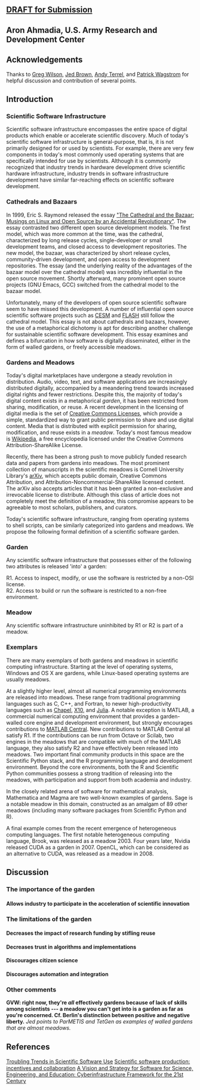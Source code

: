 ## [DRAFT for Submission](http://wssspe.researchcomputing.org.uk )
## Aron Ahmadia, U.S. Army Research and Development Center

## Acknowledgements

Thanks to [Greg Wilson](http://third-bit.com/), [Jed Brown](http://59a2.org/research/), [Andy Terrel](http://andy.terrel.us/vita/), and [Patrick Wagstrom](http://academic.patrick.wagstrom.net/) for helpful discussion and contribution of several points.

## Introduction 

### Scientific Software Infrastructure

Scientific software infrastructure encompasses the entire space of digital products which enable or accelerate scientific discovery.  Much of today's scientific software infrastructure is general-purpose, that is, it is not primarily designed for or used by scientists.  For example, there are very few components in today's most commonly used operating systems that are specifically intended for use by scientists.  Although it is commonly recognized that industry trends in hardware development drive scientific hardware infrastructure, industry trends in software infrastructure development have similar far-reaching effects on scientific software development.

### Cathedrals and Bazaars

In 1999, Eric S. Raymond released the essay ["The Cathedral and the Bazaar: Musings on Linux and Open Source by an Accidental Revolutionary"](http://www.catb.org/esr/writings/homesteading/).  The essay contrasted two different open source development models.  The first model, which was more common at the time, was the cathedral, characterized by long release cycles, single-developer or small development teams, and closed access to development repositories.  The new model, the bazaar, was characterized by short release cycles, community-driven development, and open access to development repositories.  The essay (and the underlying reality of the advantages of the bazaar model over the cathedral model) was incredibly influential in the open source movement.  Shortly afterward, many prominent open source projects (GNU Emacs, GCC)  switched from the cathedral model to the bazaar model.

Unfortunately, many of the developers of open source scientific software seem to have missed this development.  A number of influential open source scientific software projects such as [CESM](http://www.cesm.ucar.edu/working_groups/Software/secp/repo/) and [FLASH](http://flash.uchicago.edu/site/flashcode/) still follow the cathedral model.  This essay is not about cathedrals and bazaars, however, the use of a metaphorical dichotomy is apt for describing another challenge for sustainable scientific software development.  This essay examines and defines a bifurcation in how software is digitally disseminated, either in the form of walled gardens, or freely accessible meadows.

### Gardens and Meadows

Today's digital marketplaces have undergone a steady revolution in distribution.  Audio, video, text, and software applications are increasingly distributed digitally, accompanied by a meandering trend towards increased digital rights and fewer restrictions.  Despite this, the majority of today's digital content exists in a metaphorical *garden*, it has been restricted from sharing, modification, or reuse.  A recent development in the licensing of digital media is the set of [Creative Commons Licenses](http://creativecommons.org/about), which provide a simple, standardized way to grant public permission to share and use digital content.  Media that is distributed with explicit permission for sharing, modification, and reuse exists in a *meadow*.  Today's most famous meadow is [Wikipedia](http://www.wikipedia.org/), a free encyclopedia licensed under the Creative Commons Attribution-ShareAlike License.  

Recently, there has been a strong push to move publicly funded research data and papers from gardens into meadows.  The most prominent collection of manuscripts in the scientific meadows is Cornell University Library's [arXiv](http://arxiv.org/), which accepts public domain, Creative Commons Attribution, and Attribution-Noncommercial-ShareAlike licensed content.  The arXiv also accepts articles that it has been granted a non-exclusive and irrevocable license to distribute.  Although this class of article does not completely meet the definition of a meadow, this compromise appears to be agreeable to most scholars, publishers, and curators.

Today's scientific software infrastructure, ranging from operating systems to shell scripts, can be similarly categorized into gardens and meadows.  We propose the following formal definition of a scientific software garden.  

### Garden

Any scientific software infrastructure that possesses either of the following two attributes is released 'into' a garden:

R1.  Access to inspect, modify, or use the software is restricted by a non-OSI license.  
R2.  Access to build or run the software is restricted to a non-free environment.  

### Meadow

Any scientific software infrastructure uninhibited by R1 or R2 is part of a meadow.

### Exemplars

There are many exemplars of both gardens and meadows in scientific computing infrastructure.  Starting at the level of operating systems, Windows and OS X are gardens, while Linux-based operating systems are usually meadows.  

At a slightly higher level, almost all numerical programming environments are released into meadows.  These range from traditional programming languages such as C, C++, and Fortran, to newer high-productivity languages such as [Chapel](http://chapel.cray.com/download.html), [X10](http://x10-lang.org/x10-development/building-x10-from-source.html), and [Julia](http://julialang.org/).  A notable exception is MATLAB, a commercial numerical computing environment that provides a garden-walled core engine and development environment, but strongly encourages contributions to [MATLAB Central](http://www.mathworks.com/matlabcentral/FX_transition_faq.html).  New contributions to MATLAB Central all satisfy R1.  If the contributions can be run from Octave or Scilab, two engines in the meadows that are compatible with much of the MATLAB language, they also satisfy R2 and have effectively been released into meadows. Two important final community products in this space are the Scientific Python stack, and the R programming language and development environment.  Beyond the core environments, both the R and Scientific Python communities possess a strong tradition of releasing into the meadows, with participation and support from both academia and industry.

In the closely related arena of software for mathematical analysis, Mathematica and Magma are two well-known examples of gardens.  Sage is a notable meadow in this domain, constructed as an amalgam of 89 other meadows (including many software packages from Scientific Python and R).

A final example comes from the recent emergence of heterogeneous computing languages.  The first notable heterogeneous computing language, Brook, was released as a meadow 2003.  Four years later, Nvidia released CUDA as a garden in 2007.  OpenCL, which can be considered as an alternative to CUDA, was released as a meadow in 2008.

## Discussion

### The importance of the garden

#### Allows industry to participate in the acceleration of scientific innovation

### The limitations of the garden

#### Decreases the impact of research funding by stifling reuse
#### Decreases trust in algorithms and implementations
#### Discourages citizen science
#### Discourages automation and integration 

### Other comments

**GVW: right now, they're *all* effectively gardens because of lack of skills among scientists --- a meadow you can't get into is a garden as far as you're concerned.  Cf. Berlin's distinction between positive and negative liberty.**
*Jed points to ParMETIS and TetGen as examples of walled gardens that are almost meadows.*



## References

[Troubling Trends in Scientific Software Use](http://www.sciencemag.org/content/340/6134/814)
[Scientiﬁc software production: incentives and
collaboration](http://herbsleb.org/web-pubs/pdfs/howison-scientific-2011.pdf)
[A Vision and Strategy for Software for Science, Engineering, and Education: Cyberinfrastructure Framework for the 21st Century](http://www.nsf.gov/publications/pub_summ.jsp?ods_key=nsf12113)